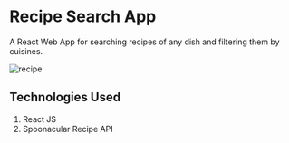 # Recipe Search App
A React Web App for searching recipes of any dish and filtering them by cuisines.

![recipe](https://user-images.githubusercontent.com/45531097/105994806-1e21e780-60ce-11eb-9457-fb7dcc94d5d8.gif)

## Technologies Used
1. React JS
2. Spoonacular Recipe API
